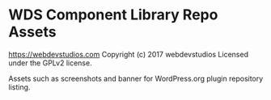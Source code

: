 # WDS Component Library Repo Assets #
https://webdevstudios.com
Copyright (c) 2017 webdevstudios
Licensed under the GPLv2 license.

Assets such as screenshots and banner for WordPress.org plugin repository listing.
